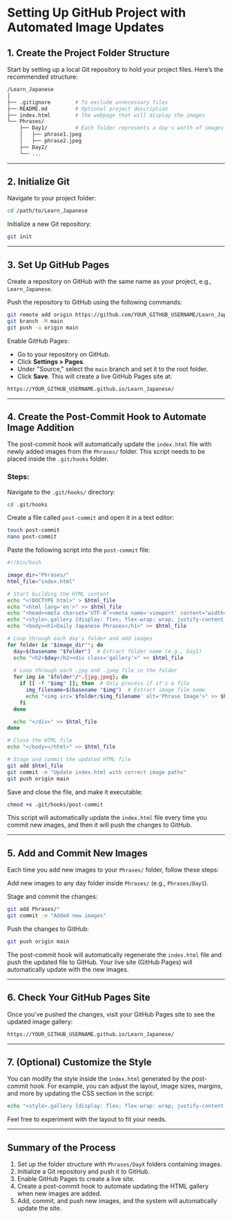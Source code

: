 # Setting Up GitHub Project with Automated Image Updates

## 1. Create the Project Folder Structure
Start by setting up a local Git repository to hold your project files. Here’s the recommended structure:

```bash
/Learn_Japanese
│
├── .gitignore        # To exclude unnecessary files
├── README.md         # Optional project description
├── index.html        # The webpage that will display the images
└── Phrases/
    ├── Day1/         # Each folder represents a day's worth of images
    │   ├── phrase1.jpeg
    │   ├── phrase2.jpeg
    ├── Day2/
    └── ...
```

---

## 2. Initialize Git
Navigate to your project folder:

```bash
cd /path/to/Learn_Japanese
```

Initialize a new Git repository:

```bash
git init
```

---

## 3. Set Up GitHub Pages
Create a repository on GitHub with the same name as your project, e.g., `Learn_Japanese`.

Push the repository to GitHub using the following commands:

```bash
git remote add origin https://github.com/YOUR_GITHUB_USERNAME/Learn_Japanese.git
git branch -M main
git push -u origin main
```

Enable GitHub Pages:

- Go to your repository on GitHub.
- Click **Settings > Pages**.
- Under "Source," select the `main` branch and set it to the root folder.
- Click **Save**. This will create a live GitHub Pages site at:

```bash
https://YOUR_GITHUB_USERNAME.github.io/Learn_Japanese/
```

---

## 4. Create the Post-Commit Hook to Automate Image Addition
The post-commit hook will automatically update the `index.html` file with newly added images from the `Phrases/` folder. This script needs to be placed inside the `.git/hooks` folder.

### Steps:
Navigate to the `.git/hooks/` directory:

```bash
cd .git/hooks
```

Create a file called `post-commit` and open it in a text editor:

```bash
touch post-commit
nano post-commit
```

Paste the following script into the `post-commit` file:

```bash
#!/bin/bash

image_dir="Phrases/"
html_file="index.html"

# Start building the HTML content
echo "<!DOCTYPE html>" > $html_file
echo "<html lang='en'>" >> $html_file
echo "<head><meta charset='UTF-8'><meta name='viewport' content='width=device-width, initial-scale=1.0'><title>Daily Japanese Phrases</title>" >> $html_file
echo "<style>.gallery {display: flex; flex-wrap: wrap; justify-content: space-around;}.gallery img {max-width: 200px; margin: 10px;}</style></head>" >> $html_file
echo "<body><h1>Daily Japanese Phrases</h1>" >> $html_file

# Loop through each day's folder and add images
for folder in "$image_dir"*; do
  day=$(basename "$folder")  # Extract folder name (e.g., Day1)
  echo "<h2>$day</h2><div class='gallery'>" >> $html_file
  
  # Loop through each .jpg and .jpeg file in the folder
  for img in "$folder"/*.{jpg,jpeg}; do
    if [[ -f "$img" ]]; then  # Only process if it's a file
      img_filename=$(basename "$img")  # Extract image file name
      echo "<img src='$folder/$img_filename' alt='Phrase Image'>" >> $html_file  # Add image tag to HTML
    fi
  done

  echo "</div>" >> $html_file
done

# Close the HTML file
echo "</body></html>" >> $html_file

# Stage and commit the updated HTML file
git add $html_file
git commit -m "Update index.html with correct image paths"
git push origin main
```

Save and close the file, and make it executable:

```bash
chmod +x .git/hooks/post-commit
```

This script will automatically update the `index.html` file every time you commit new images, and then it will push the changes to GitHub.

---

## 5. Add and Commit New Images
Each time you add new images to your `Phrases/` folder, follow these steps:

Add new images to any day folder inside `Phrases/` (e.g., `Phrases/Day1`).

Stage and commit the changes:

```bash
git add Phrases/*
git commit -m "Added new images"
```

Push the changes to GitHub:

```bash
git push origin main
```

The post-commit hook will automatically regenerate the `index.html` file and push the updated file to GitHub. Your live site (GitHub Pages) will automatically update with the new images.

---

## 6. Check Your GitHub Pages Site
Once you’ve pushed the changes, visit your GitHub Pages site to see the updated image gallery:

```bash
https://YOUR_GITHUB_USERNAME.github.io/Learn_Japanese/
```

---

## 7. (Optional) Customize the Style
You can modify the style inside the `index.html` generated by the post-commit hook. For example, you can adjust the layout, image sizes, margins, and more by updating the CSS section in the script:

```bash
echo "<style>.gallery {display: flex; flex-wrap: wrap; justify-content: space-around;}.gallery img {max-width: 200px; margin: 10px;}</style></head>" >> $html_file
```

Feel free to experiment with the layout to fit your needs.

---

## Summary of the Process
1. Set up the folder structure with `Phrases/DayX` folders containing images.
2. Initialize a Git repository and push it to GitHub.
3. Enable GitHub Pages to create a live site.
4. Create a post-commit hook to automate updating the HTML gallery when new images are added.
5. Add, commit, and push new images, and the system will automatically update the site.
